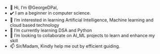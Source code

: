 - 👋 Hi, I’m @GeorgeDPal,
- ✔️ I am a beginner in computer science.  
- 👀 I’m interested in learning Artificial Intelligence, Machine learning and cloud based technology
- 🌱 I’m currently learning DSA and Python
- 💞️ I’m looking to collaborate on AI_ML projects to learn and enhance my skill
- 📫 Sir/Madam, Kindly help me out by efficient guiding.
<!---
GeorgeDPal/GeorgeDPal is a ✨ special ✨ repository because its `README.md` (this file) appears on your GitHub profile.
You can click the Preview link to take a look at your changes.
--->

